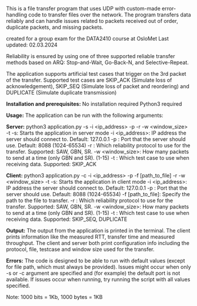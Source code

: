 This is a file transfer program that uses UDP with custom-made error-handling code to transfer files over the network.
The program transfers data reliably and can handle issues related to packets received out of order, duplicate packets, and missing packets.

created for a group exam for the DATA2410 course at OsloMet
Last updated: 02.03.2024

Reliability is ensured by using one of three supported reliable transfer methods based on ARQ: Stop-and-Wait, Go-Back-N, and Selective-Repeat. 

The application supports artificial test cases that trigger on the 3rd packet of the transfer. Supported test cases are SKIP_ACK (Simulate loss of acknowledgement), SKIP_SEQ (Simulate loss of packet and reordering) and DUPLICATE (Simulate duplicate transmission)

**Installation and prerequisites:**
No installation required
Python3 required

**Usage:**
The application can be run with the following arguments:

**Server:**
python3 application.py -s -i <ip_address> -p <port> -r <reliable> -w <window_size> -t <testcase>
-s: Starts the application in server mode
-i <ip_address>: IP address the server should connect to. Default: 127.0.0.1
-p <port>: Port that the server should use. Default: 8088 (1024-65534)
-r <reliable>: Which reliability protocol to use for the transfer. Supported: SAW, GBN, SR.
-w <window_size>: How many packets to send at a time (only GBN and SR). (1-15)
-t <testcase>: Which test case to use when receiving data. Supported: SKIP_ACK

**Client:**
python3 application.py -c -i <ip_address> -p <port> -f [path_to_file] -r <reliable> -w <window_size> -t <testcase> 
-s: Starts the application in client mode
-i <ip_address>: IP address the server should connect to. Default: 127.0.0.1
-p <port>: Port that the server should use. Default: 8088 (1024-65534)
-f [path_to_file]: Specify the path to the file to transfer. 
-r <reliable>: Which reliability protocol to use for the transfer. Supported: SAW, GBN, SR.
-w <window_size>: How many packets to send at a time (only GBN and SR). (1-15)
-t <testcase>: Which test case to use when receiving data. Supported: SKIP_SEQ, DUPLICATE

**Output:**
The output from the application is printed in the terminal. The client prints information like the measured RTT, transfer time and measured throughput. The client and server both print configuration info including the protocol, file, testcase and window size used for the transfer.

**Errors:**
The code is designed to be able to run with default values (except for file path, which must always be provided). Issues might occur when only -s or -c argument are specified and (for example) the default port is not available. If issues occur when running, try running the script with all values specified.

Note: 1000 bits = 1Kb, 1000 bytes = 1KB
